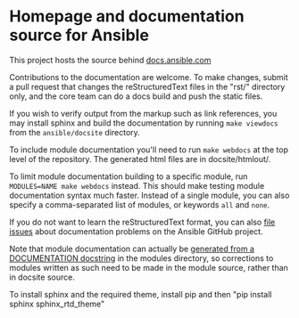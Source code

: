 Homepage and documentation source for Ansible
=============================================

This project hosts the source behind [docs.ansible.com](http://docs.ansible.com/)

Contributions to the documentation are welcome.  To make changes, submit a pull request
that changes the reStructuredText files in the "rst/" directory only, and the core team can
do a docs build and push the static files. 

If you wish to verify output from the markup
such as link references, you may install sphinx and build the documentation by running
`make viewdocs` from the `ansible/docsite` directory.  

To include module documentation you'll need to run `make webdocs` at the top level of the repository.  The generated
html files are in docsite/htmlout/.

To limit module documentation building to a specific module, run `MODULES=NAME
make webdocs` instead. This should make testing module documentation syntax much
faster. Instead of a single module, you can also specify a comma-separated list
of modules, or keywords `all` and `none`.

If you do not want to learn the reStructuredText format, you can also [file issues] about
documentation problems on the Ansible GitHub project.

Note that module documentation can actually be [generated from a DOCUMENTATION docstring][module-docs]
in the modules directory, so corrections to modules written as such need to be made
in the module source, rather than in docsite source.

To install sphinx and the required theme, install pip and then "pip install sphinx sphinx_rtd_theme"

[file issues]: https://github.com/ansible/ansible/issues
[module-docs]: http://docs.ansible.com/developing_modules.html#documenting-your-module


